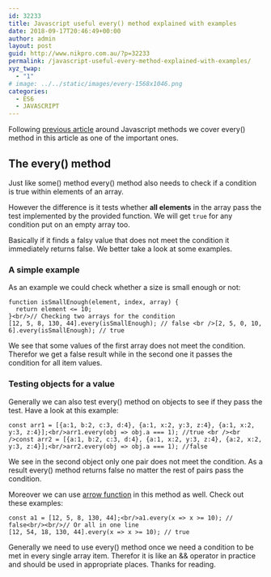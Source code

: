 ```yaml
---
id: 32233
title: Javascript useful every() method explained with examples
date: 2018-09-17T20:46:49+00:00
author: admin
layout: post
guid: http://www.nikpro.com.au/?p=32233
permalink: /javascript-useful-every-method-explained-with-examples/
xyz_twap:
  - "1"
# image: ../../static/images/every-1568x1046.png
categories:
  - ES6
  - JAVASCRIPT
---
```

Following [previous article](http://www.nikpro.com.au/some-method-in-javascript-explained-with-examples/) around Javascript methods we cover every() method in this article as one of the important ones.

## The every() method

Just like some() method every() method also needs to check if a condition is true within elements of an array. 

However the difference is it tests whether **all elements** in the array pass the test implemented by the provided function. We will get `true` for any condition put on an empty array too.

Basically if it finds a falsy value that does not meet the condition it immediately returns false. We better take a look at some examples.

### A simple example

As an example we could check whether a size is small enough or not:


```
function isSmallEnough(element, index, array) {
  return element <= 10;
}<br/>// Checking two arrays for the condition
[12, 5, 8, 130, 44].every(isSmallEnough); // false <br />[2, 5, 0, 10, 6].every(isSmallEnough); // true
```


We see that some values of the first array does not meet the condition. Therefor we get a false result while in the second one it passes the condition for all item values.

### Testing objects for a value

Generally we can also test every() method on objects to see if they pass the test. Have a look at this example:


```
const arr1 = [{a:1, b:2, c:3, d:4}, {a:1, x:2, y:3, z:4}, {a:1, x:2, y:3, z:4}];<br/>arr1.every(obj => obj.a === 1); //true <br /><br />const arr2 = [{a:1, b:2, c:3, d:4}, {a:1, x:2, y:3, z:4}, {a:2, x:2, y:3, z:4}];<br/>arr2.every(obj => obj.a === 1); //false
```


We see in the second object only one pair does not meet the condition. As a result every() method returns false no matter the rest of pairs pass the condition.

Moreover we can use [arrow function](http://www.nikpro.com.au/some-arrow-function-benefits-with-examples-explained/) in this method as well. Check out these examples:


```
const a1 = [12, 5, 8, 130, 44];<br/>a1.every(x => x >= 10); // false<br/><br/>// Or all in one line
[12, 54, 18, 130, 44].every(x => x >= 10); // true
```


Generally we need to use every() method once we need a condition to be met in every single array item. Therefor it is like an && operator in practice and should be used in appropriate places. Thanks for reading.
